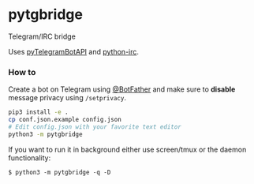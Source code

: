 pytgbridge
==========

Telegram/IRC bridge

Uses [pyTelegramBotAPI](https://github.com/eternnoir/pyTelegramBotAPI) and [python-irc](https://github.com/jaraco/irc).

### How to
Create a bot on Telegram using [@BotFather](https://t.me/BotFather) and make sure to **disable** message privacy using `/setprivacy`.

```bash
pip3 install -e .
cp conf.json.example config.json
# Edit config.json with your favorite text editor
python3 -m pytgbridge
```

If you want to run it in background either use screen/tmux or the daemon functionality:

`$ python3 -m pytgbridge -q -D`
